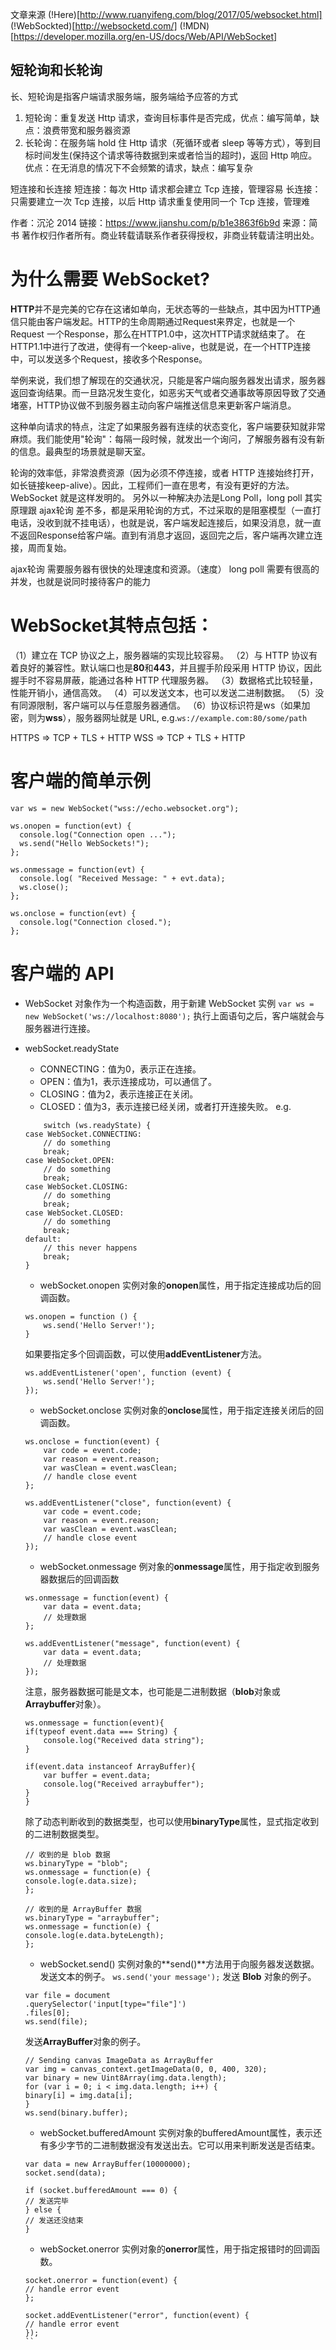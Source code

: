 文章来源 (!Here)[http://www.ruanyifeng.com/blog/2017/05/websocket.html]
(!WebSockted)[http://websocketd.com/] 
(!MDN)[https://developer.mozilla.org/en-US/docs/Web/API/WebSocket]

## 短轮询和长轮询
长、短轮询是指客户端请求服务端，服务端给予应答的方式
1. 短轮询：重复发送 Http 请求，查询目标事件是否完成，优点：编写简单，缺点：浪费带宽和服务器资源
2. 长轮询：在服务端 hold 住 Http 请求（死循环或者 sleep 等等方式），等到目标时间发生(保持这个请求等待数据到来或者恰当的超时)，返回 Http 响应。优点：在无消息的情况下不会频繁的请求，缺点：编写复杂

短连接和长连接
短连接：每次 Http 请求都会建立 Tcp 连接，管理容易
长连接：只需要建立一次 Tcp 连接，以后 Http 请求重复使用同一个 Tcp 连接，管理难

作者：沉沦 2014
链接：https://www.jianshu.com/p/b1e3863f6b9d
来源：简书
著作权归作者所有。商业转载请联系作者获得授权，非商业转载请注明出处。


# 为什么需要 WebSocket?
**HTTP**并不是完美的它存在这诸如单向，无状态等的一些缺点，其中因为HTTP通信只能由客户端发起。HTTP的生命周期通过Request来界定，也就是一个Request 一个Response，那么在HTTP1.0中，这次HTTP请求就结束了。
在HTTP1.1中进行了改进，使得有一个keep-alive，也就是说，在一个HTTP连接中，可以发送多个Request，接收多个Response。

举例来说，我们想了解现在的交通状况，只能是客户端向服务器发出请求，服务器返回查询结果。而一旦路况发生变化，如恶劣天气或者交通事故等原因导致了交通堵塞，HTTP协议做不到服务器主动向客户端推送信息来更新客户端消息。

这种单向请求的特点，注定了如果服务器有连续的状态变化，客户端要获知就非常麻烦。我们能使用"轮询"：每隔一段时候，就发出一个询问，了解服务器有没有新的信息。最典型的场景就是聊天室。

轮询的效率低，非常浪费资源（因为必须不停连接，或者 HTTP 连接始终打开， 如长链接keep-alive）。因此，工程师们一直在思考，有没有更好的方法。WebSocket 就是这样发明的。
另外以一种解决办法是Long Poll，long poll 其实原理跟 ajax轮询 差不多，都是采用轮询的方式，不过采取的是阻塞模型（一直打电话，没收到就不挂电话），也就是说，客户端发起连接后，如果没消息，就一直不返回Response给客户端。直到有消息才返回，返回完之后，客户端再次建立连接，周而复始。

ajax轮询 需要服务器有很快的处理速度和资源。（速度）
long poll 需要有很高的并发，也就是说同时接待客户的能力

# WebSocket其特点包括：
（1）建立在 TCP 协议之上，服务器端的实现比较容易。
（2）与 HTTP 协议有着良好的兼容性。默认端口也是**80**和**443**，并且握手阶段采用 HTTP 协议，因此握手时不容易屏蔽，能通过各种 HTTP 代理服务器。
（3）数据格式比较轻量，性能开销小，通信高效。
（4）可以发送文本，也可以发送二进制数据。
（5）没有同源限制，客户端可以与任意服务器通信。
（6）协议标识符是ws（如果加密，则为**wss**），服务器网址就是 URL, e.g.```ws://example.com:80/some/path```

HTTPS => TCP + TLS + HTTP
WSS => TCP + TLS + HTTP

# 客户端的简单示例
```
var ws = new WebSocket("wss://echo.websocket.org");

ws.onopen = function(evt) { 
  console.log("Connection open ..."); 
  ws.send("Hello WebSockets!");
};

ws.onmessage = function(evt) {
  console.log( "Received Message: " + evt.data);
  ws.close();
};

ws.onclose = function(evt) {
  console.log("Connection closed.");
};      
```
# 客户端的 API
 - WebSocket 对象作为一个构造函数，用于新建 WebSocket 实例
    ```var ws = new WebSocket('ws://localhost:8080');```
    执行上面语句之后，客户端就会与服务器进行连接。
 - webSocket.readyState
    - CONNECTING：值为0，表示正在连接。
    - OPEN：值为1，表示连接成功，可以通信了。
    - CLOSING：值为2，表示连接正在关闭。
    - CLOSED：值为3，表示连接已经关闭，或者打开连接失败。
    e.g.
    ```
        switch (ws.readyState) {
    case WebSocket.CONNECTING:
        // do something
        break;
    case WebSocket.OPEN:
        // do something
        break;
    case WebSocket.CLOSING:
        // do something
        break;
    case WebSocket.CLOSED:
        // do something
        break;
    default:
        // this never happens
        break;
    }
    ```
    - webSocket.onopen
    实例对象的**onopen**属性，用于指定连接成功后的回调函数。
    ```
    ws.onopen = function () {
        ws.send('Hello Server!');
    }
    ```
    如果要指定多个回调函数，可以使用**addEventListener**方法。
    ```
    ws.addEventListener('open', function (event) {
        ws.send('Hello Server!');
    });
    ```
    - webSocket.onclose
    实例对象的**onclose**属性，用于指定连接关闭后的回调函数。
    ```
    ws.onclose = function(event) {
        var code = event.code;
        var reason = event.reason;
        var wasClean = event.wasClean;
        // handle close event
    };

    ws.addEventListener("close", function(event) {
        var code = event.code;
        var reason = event.reason;
        var wasClean = event.wasClean;
        // handle close event
    });
    ```
    - webSocket.onmessage
    例对象的**onmessage**属性，用于指定收到服务器数据后的回调函数
    ```
    ws.onmessage = function(event) {
        var data = event.data;
        // 处理数据
    };

    ws.addEventListener("message", function(event) {
        var data = event.data;
        // 处理数据
    });
    ```
    注意，服务器数据可能是文本，也可能是二进制数据（**blob**对象或**Arraybuffer**对象）。
    ```
    ws.onmessage = function(event){
    if(typeof event.data === String) {
        console.log("Received data string");
    }

    if(event.data instanceof ArrayBuffer){
        var buffer = event.data;
        console.log("Received arraybuffer");
    }
    }
    ```
    除了动态判断收到的数据类型，也可以使用**binaryType**属性，显式指定收到的二进制数据类型。

    ```
    // 收到的是 blob 数据
    ws.binaryType = "blob";
    ws.onmessage = function(e) {
    console.log(e.data.size);
    };

    // 收到的是 ArrayBuffer 数据
    ws.binaryType = "arraybuffer";
    ws.onmessage = function(e) {
    console.log(e.data.byteLength);
    };
    ```
    - webSocket.send()
    实例对象的**send()**方法用于向服务器发送数据。
    发送文本的例子。
    ```ws.send('your message');```
    发送 **Blob** 对象的例子。
    ```
    var file = document
    .querySelector('input[type="file"]')
    .files[0];
    ws.send(file);
    ```
    发送**ArrayBuffer**对象的例子。
    ```
    // Sending canvas ImageData as ArrayBuffer
    var img = canvas_context.getImageData(0, 0, 400, 320);
    var binary = new Uint8Array(img.data.length);
    for (var i = 0; i < img.data.length; i++) {
    binary[i] = img.data[i];
    }
    ws.send(binary.buffer);
    ```
    - webSocket.bufferedAmount
    实例对象的bufferedAmount属性，表示还有多少字节的二进制数据没有发送出去。它可以用来判断发送是否结束。
    ```
    var data = new ArrayBuffer(10000000);
    socket.send(data);

    if (socket.bufferedAmount === 0) {
    // 发送完毕
    } else {
    // 发送还没结束
    }
    ```
    - webSocket.onerror
    实例对象的**onerror**属性，用于指定报错时的回调函数。
    ```
    socket.onerror = function(event) {
    // handle error event
    };

    socket.addEventListener("error", function(event) {
    // handle error event
    });
    ``